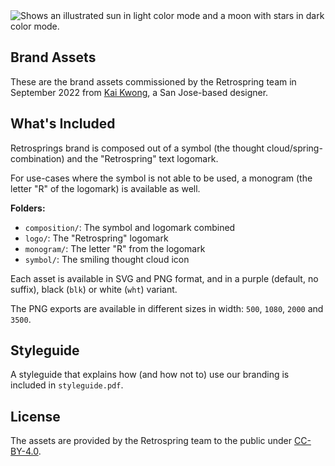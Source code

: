 <picture>
  <source media="(prefers-color-scheme: dark)" srcset="./composition/png/logocomp_wht-500.png">
  <source media="(prefers-color-scheme: light)" srcset="./composition/png/logocomp-500.png">
  <img alt="Shows an illustrated sun in light color mode and a moon with stars in dark color mode." src="./composition/png/logocomp-500.png">
</picture>

## Brand Assets

These are the brand assets commissioned by the Retrospring team in September 2022 from [Kai Kwong](https://www.kaikwong.co/), a San Jose-based designer.

## What's Included

Retrosprings brand is composed out of a symbol (the thought cloud/spring-combination) and the "Retrospring" text logomark.

For use-cases where the symbol is not able to be used, a monogram (the letter "R" of the logomark) is available as well.

**Folders:**
* `composition/`: The symbol and logomark combined
* `logo/`: The "Retrospring" logomark
* `monogram/`: The letter "R" from the logomark
* `symbol/`: The smiling thought cloud icon

Each asset is available in SVG and PNG format, and in a purple (default, no suffix), black (`blk`) or white (`wht`) variant.

The PNG exports are available in different sizes in width: `500`, `1080`, `2000` and `3500`.

## Styleguide

A styleguide that explains how (and how not to) use our branding is included in `styleguide.pdf`.

## License

The assets are provided by the Retrospring team to the public under [CC-BY-4.0](./LICENSE).